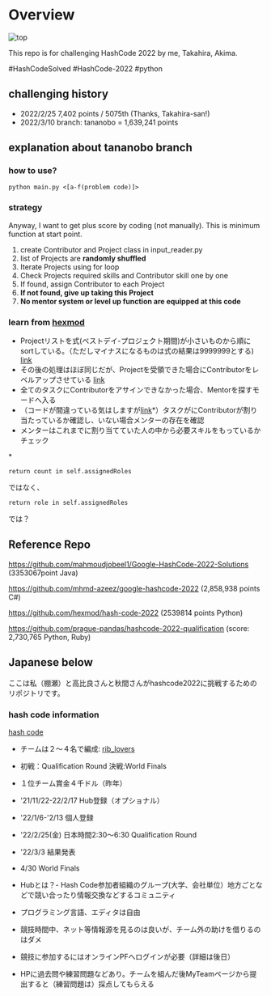 # Overview

![top](https://codejam.googleapis.com/dashboard/get_file/AQj_6U2TJsZ9UXhJfWvMM5G2u4j78N84faQu6TIWTXYEIRmnX69qtXjrlA/team.png)

This repo is for challenging HashCode 2022 by me, Takahira, Akima.

#HashCodeSolved
#HashCode-2022
#python

## challenging history
- 2022/2/25 7,402 points / 5075th (Thanks, Takahira-san!)
- 2022/3/10 branch: tananobo = 1,639,241 points

## explanation about tananobo branch

### how to use?
```
python main.py <[a-f(problem code)]>
```
### strategy

Anyway, I want to get plus score by coding (not manually). This is minimum function at start point.

1. create Contributor and Project class in input_reader.py
2. list of Projects are __randomly shuffled__
3. Iterate Projects using for loop
4. Check Projects required skills and Contributor skill one by one
5. If found, assign Contributor to each Project
6. __If not found, give up taking this Project__
7. __No mentor system or level up function are equipped at this code__

### learn from [hexmod](https://github.com/hexmod/hash-code-2022)

- Projectリストを式(ベストデイ-プロジェクト期間)が小さいものから順にsortしている。（ただしマイナスになるものは式の結果は9999999とする) [link](https://github.com/hexmod/hash-code-2022/blob/2cfa240fb56891f68b69af9619a1388938b5f138/src/main.py#L91)
- その後の処理はほぼ同じだが、Projectを受領できた場合にContributorをレベルアップさせている [link](https://github.com/hexmod/hash-code-2022/blob/2cfa240fb56891f68b69af9619a1388938b5f138/src/main.py#L109)
- 全てのタスクにContributorをアサインできなかった場合、Mentorを探すモードへ入る
- （コードが間違っている気はしますが[link](https://github.com/hexmod/hash-code-2022/blob/2cfa240fb56891f68b69af9619a1388938b5f138/src/Project.py#L19)*）タスクがにContributorが割り当たっているか確認し、いない場合メンターの存在を確認
- メンターはこれまでに割り当てていた人の中から必要スキルをもっているかチェック


\*
```
return count in self.assignedRoles
```
ではなく、
```
return role in self.assignedRoles
```
では？

<!--
Comparison "Project" class

- def \_\_init\_\_ -> almost same
- function

| tananobo | hexmod | comment |
| -------- | ------ | ------- |
| add_skill | add_role | same |
| count_score | | count score from start_day,project_period,best_day and max_score| 
-->

## Reference Repo

https://github.com/mahmoudjobeel1/Google-HashCode-2022-Solutions (3353067point Java)

https://github.com/mhmd-azeez/google-hashcode-2022 (2,858,938 points C#)

https://github.com/hexmod/hash-code-2022 (2539814 points Python)

https://github.com/prague-pandas/hashcode-2022-qualification (score: 2,730,765 Python, Ruby)

## Japanese below

ここは私（棚瀬）と高比良さんと秋間さんがhashcode2022に挑戦するためのリポジトリです。

### hash code information

[hash code](https://codingcompetitions.withgoogle.com/hashcode/)

- チームは２〜４名で編成: [rib_lovers](https://codingcompetitions.withgoogle.com/hashcode/jointeam/00000000008caae7/00000000008fcb65/b59fda0d33f9e376)

- 初戦：Qualification Round 決戦:World Finals

- １位チーム賞金４千ドル（昨年）

- '21/11/22-22/2/17 Hub登録（オプショナル）

- '22/1/6-'2/13 個人登録

- '22/2/25(金) 日本時間2:30〜6:30 Qualification Round

- '22/3/3 結果発表

- 4/30 World Finals

- Hubとは？- Hash Code参加者組織のグループ(大学、会社単位）地方ごとなどで競い合ったり情報交換などするコミュニティ

- プログラミング言語、エディタは自由

- 競技時間中、ネット等情報源を見るのは良いが、チーム外の助けを借りるのはダメ

- 競技に参加するにはオンラインPFへログインが必要（詳細は後日）

- HPに過去問や練習問題などあり。チームを組んだ後MyTeamページから提出すると（練習問題は）採点してもらえる
